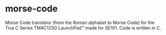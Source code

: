 # morse-code
Morse Code translator (from the Roman alphabet to Morse Code) for the Tiva C Series TM4C123G LaunchPad™ made for SE101.
Code is written in C.
